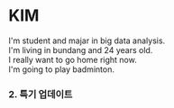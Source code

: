 # KIM
I'm student and majar in big data analysis.  
I'm living in bundang and 24 years old.  
I really want to go home right now.  
I'm going to play badminton.  

### 2. 특기 업데이트